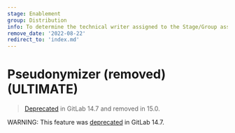 ```yaml
---
stage: Enablement
group: Distribution
info: To determine the technical writer assigned to the Stage/Group associated with this page, see https://about.gitlab.com/handbook/engineering/ux/technical-writing/#assignments
remove_date: '2022-08-22'
redirect_to: 'index.md'
---
```


# Pseudonymizer (removed) **(ULTIMATE)**

> [Deprecated](https://gitlab.com/gitlab-org/gitlab/-/issues/219952) in
> GitLab 14.7 and removed in 15.0.

WARNING:
This feature was [deprecated](https://gitlab.com/gitlab-org/gitlab/-/issues/219952) in GitLab 14.7.

